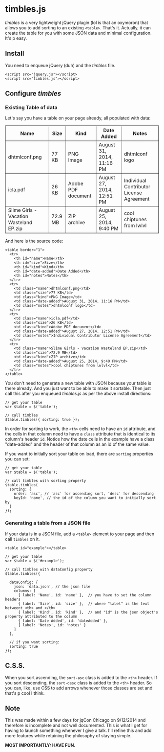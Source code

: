 timbles.js
==========

*timbles* is a very lightweight jQuery plugin (lol is that an oxymoron) that allows you to add sorting to an existing `<table>`. That's it. Actually, it can create the table for you with some JSON data and minimal configuration. It's p easy.

## Install

You need to enqueue jQuery (duh) and the *timbles* file.

<pre><code>&lt;script src="jquery.js">&lt;/script>
&lt;script src="timbles.js">&lt;/script></code></pre>

## Configure *timbles*

### Existing Table of data

Let's say you have a table on your page already, all populated with data:

<table border="1">
  <tr>
    <th id="name">Name</th>
    <th id="size">Size</th>
    <th id="kind">Kind</th>
    <th id="date-added">Date Added</th>
    <th id="notes">Notes</th>
  </tr>
  <tr>
    <td class="name">dhtmlconf.png</td>
    <td class="size">77 KB</td>
    <td class="kind">PNG Image</td>
    <td class="date-added">August 31, 2014, 11:16 PM</td>
    <td class="notes">dhtmlconf logo</td>
  </tr>      
  <tr>
    <td class="name">icla.pdf</td>
    <td class="size">26 KB</td>
    <td class="kind">Adobe PDF document</td>
    <td class="date-added">August 27, 2014, 12:51 PM</td>
    <td class="notes">Individual Contributor License Agreement</td>
  </tr>
  <tr>
    <td class="name">Slime Girls - Vacation Wasteland EP.zip</td>
    <td class="size">72.9 MB</td>
    <td class="kind">ZIP archive</td>
    <td class="date-added">August 25, 2014, 9:40 PM</td>
    <td class="notes">cool chiptunes from lwlvl</td>
  </tr>
</table>


And here is the source code:


<pre><code>&lt;table border="1">
  &lt;tr>
    &lt;th id="name">Name&lt;/th>
    &lt;th id="size">Size&lt;/th>
    &lt;th id="kind">Kind&lt;/th>
    &lt;th id="date-added">Date Added&lt;/th>
    &lt;th id="notes">Notes&lt;/th>
  &lt;/tr>
  &lt;tr>
    &lt;td class="name">dhtmlconf.png&lt;/td>
    &lt;td class="size">77 KB&lt;/td>
    &lt;td class="kind">PNG Image&lt;/td>
    &lt;td class="date-added">August 31, 2014, 11:16 PM&lt;/td>
    &lt;td class="notes">dhtmlconf logo&lt;/td>
  &lt;/tr>      
  &lt;tr>
    &lt;td class="name">icla.pdf&lt;/td>
    &lt;td class="size">26 KB&lt;/td>
    &lt;td class="kind">Adobe PDF document&lt;/td>
    &lt;td class="date-added">August 27, 2014, 12:51 PM&lt;/td>
    &lt;td class="notes">Individual Contributor License Agreement&lt;/td>
  &lt;/tr>
  &lt;tr>
    &lt;td class="name">Slime Girls - Vacation Wasteland EP.zip&lt;/td>
    &lt;td class="size">72.9 MB&lt;/td>
    &lt;td class="kind">ZIP archive&lt;/td>
    &lt;td class="date-added">August 25, 2014, 9:40 PM&lt;/td>
    &lt;td class="notes">cool chiptunes from lwlvl&lt;/td>
  &lt;/tr>
&lt;/table></code></pre>

You don't need to generate a new table with JSON because your table is there already. And you just want to be able to make it sortable. Then just call this after you enqueued *timbles.js* as per the above install directions:

<pre><code>// get your table
var $table = $('table');

// call timbles
$table.timbles({ sorting: true });</code></pre>

In order for sorting to work, the `<th>` cells need to have an `id` attribute, and the cells in that column need to have a `class` attribute that is identical to its column's header `id`. Notice how the date cells in the example have a class "date-added" and the header of that column as an id of the same value.

If you want to initially sort your table on load, there are `sorting` properties you can set:

<pre><code>// get your table
var $table = $('table');

// call timbles with sorting property
$table.timbles(
  sorting: {
    order: 'asc', // 'asc' for ascending sort, 'desc' for descending
    keyId: 'name', // the id of the column you want to initially sort by
  }
});</code></pre>

### Generating a table from a JSON file

If your data is in a JSON file, add a `<table>` element to your page and then call `timbles` on it.

<pre><code>&lt;table id="example">&lt;/table></code></pre>

<pre><code>// get your table
var $table = $('#example');

// call timbles with dataConfig property
$table.timbles({

  dataConfig: {
    json: 'data.json', // the json file
    columns: [
      { label: 'Name', id: 'name' },  // you have to set the column headers
      { label: 'Size', id: 'size' },  // where "label" is the text betweent &lt;th> and &lt;/th>
      { label: 'Kind', id: 'kind' },  // and "id" is the json object's property attributed to the column
      { label: 'Date Added', id: 'dateAdded' },
      { label: 'Notes', id: 'notes' }
    ]
  },

  // if you want sorting:
  sorting: true
});</code></pre>

## C.S.S.

When you sort ascending, the `sort-asc` class is added to the `<th>` header. If you sort descending, the `sort-desc` class is added to the `<th>` header. So you can, like, use CSS to add arrows whenever those classes are set and that's p cool I think.

## Note

This was made within a few days for jqCon Chicago on 9/12/2014 and therefore is incomplete and not well documented. This is what I get for having to launch something whenever I give a talk. I'll refine this and add more features while retaining the philosophy of staying simple. 

**MOST IMPORTANTLY: HAVE FUN.**